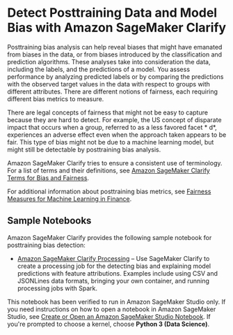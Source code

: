 # Detect Posttraining Data and Model Bias with Amazon SageMaker Clarify<a name="clarify-detect-post-training-bias"></a>

Posttraining bias analysis can help reveal biases that might have emanated from biases in the data, or from biases introduced by the classification and prediction algorithms\. These analyses take into consideration the data, including the labels, and the predictions of a model\. You assess performance by analyzing predicted labels or by comparing the predictions with the observed target values in the data with respect to groups with different attributes\. There are different notions of fairness, each requiring different bias metrics to measure\.

There are legal concepts of fairness that might not be easy to capture because they are hard to detect\. For example, the US concept of disparate impact that occurs when a group, referred to as a less favored facet * d*, experiences an adverse effect even when the approach taken appears to be fair\. This type of bias might not be due to a machine learning model, but might still be detectable by posttraining bias analysis\.

Amazon SageMaker Clarify tries to ensure a consistent use of terminology\. For a list of terms and their definitions, see [Amazon SageMaker Clarify Terms for Bias and Fairness](clarify-detect-data-bias.md#clarify-bias-and-fairness-terms)\.

For additional information about posttraining bias metrics, see [Fairness Measures for Machine Learning in Finance](https://pages.awscloud.com/rs/112-TZM-766/images/Fairness.Measures.for.Machine.Learning.in.Finance.pdf)\.

## Sample Notebooks<a name="clarify-post-training-bias-sample-notebooks"></a>

Amazon SageMaker Clarify provides the following sample notebook for posttraining bias detection:
+ [Amazon SageMaker Clarify Processing](https://sagemaker-examples.readthedocs.io/en/latest/sagemaker-clarify/index.html#sagemaker-clarify-processing) – Use SageMaker Clarify to create a processing job for the detecting bias and explaining model predictions with feature attributions\. Examples include using CSV and JSONLines data formats, bringing your own container, and running processing jobs with Spark\.

This notebook has been verified to run in Amazon SageMaker Studio only\. If you need instructions on how to open a notebook in Amazon SageMaker Studio, see [Create or Open an Amazon SageMaker Studio Notebook](notebooks-create-open.md)\. If you're prompted to choose a kernel, choose **Python 3 \(Data Science\)**\.